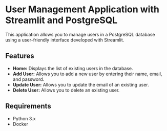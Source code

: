 # User Management Application with Streamlit and PostgreSQL

This application allows you to manage users in a PostgreSQL database using a user-friendly interface developed with Streamlit.

## Features

- **Home:** Displays the list of existing users in the database.
- **Add User:** Allows you to add a new user by entering their name, email, and password.
- **Update User:** Allows you to update the email of an existing user.
- **Delete User:** Allows you to delete an existing user.

## Requirements

- Python 3.x
- Docker
